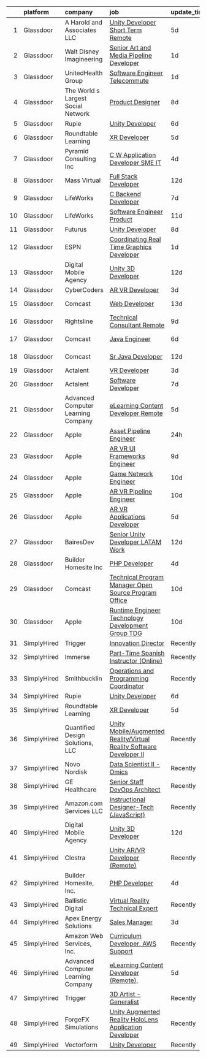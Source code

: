 

|    | platform    | company                            | job                                                                                                                                                                                                                                                                                                                                                                                                                                                                                                                                                                                                                                                                                                                                                                                                                                                                                                                                                                                                                                                                                                                                                                                                                                                                                                                                                                                                                                                                                                                                                                                                                                     | update_time   | location           |
|---:|:------------|:-----------------------------------|:----------------------------------------------------------------------------------------------------------------------------------------------------------------------------------------------------------------------------------------------------------------------------------------------------------------------------------------------------------------------------------------------------------------------------------------------------------------------------------------------------------------------------------------------------------------------------------------------------------------------------------------------------------------------------------------------------------------------------------------------------------------------------------------------------------------------------------------------------------------------------------------------------------------------------------------------------------------------------------------------------------------------------------------------------------------------------------------------------------------------------------------------------------------------------------------------------------------------------------------------------------------------------------------------------------------------------------------------------------------------------------------------------------------------------------------------------------------------------------------------------------------------------------------------------------------------------------------------------------------------------------------|:--------------|:-------------------|
|  1 | Glassdoor   | A  Harold and Associates  LLC      | [Unity Developer  Short Term Remote ](https://www.glassdoor.com/partner/jobListing.htm?pos=127&ao=1136043&s=58&guid=0000018160f9f3468fee76763f64a9f2&src=GD_JOB_AD&t=SR&vt=w&ea=1&cs=1_085688f2&cb=1655189402989&jobListingId=1007925954105&jrtk=3-0-1g5gfjt0rmbh2801-1g5gfjt18ii1i800-1e796db64d10e7f9-)                                                                                                                                                                                                                                                                                                                                                                                                                                                                                                                                                                                                                                                                                                                                                                                                                                                                                                                                                                                                                                                                                                                                                                                                                                                                                                                               | 5d            | Jacksonville, FL   |
|  2 | Glassdoor   | Walt Disney Imagineering           | [Senior Art and Media Pipeline Developer](https://www.glassdoor.com/partner/jobListing.htm?pos=113&ao=1110586&s=58&guid=0000018160f9f3468fee76763f64a9f2&src=GD_JOB_AD&t=SR&vt=w&cs=1_9ccb8077&cb=1655189402988&jobListingId=1007934373140&cpc=FB7E4A1762AE5BEC&jrtk=3-0-1g5gfjt0rmbh2801-1g5gfjt18ii1i800-60892b245d72cd0f--6NYlbfkN0DAFTyt7pbDCC2JPO79CSdi1dIb81yjczP5qsKcZIxgiRd1qisRd4re16D_VG3-wzW7qMk83DrT49x1lAc8TXjPclOPEnklQhmxQ6rvLtwRr2V4eVo-DSABe7v-RCCv_5n-cUADbiSrvkLRh6x8A7Cz3X0GvujYpp5CkHtwYKcH813mbJJsJfpQKYP1lTR29abSHjOV0C4OeDqvW4UEQZ1XOM8Ob-me-9J1CtQcSy6_9CV_CXv8zZOMld9TQl-e6v14Aezrw4ok-luTdjLCoUPOE2kf48YqyVYCQie0BT0Vm15dXW7y-iYM4CW6QlTovAJDYB_v_pxoW0eUQ9LafhDjByonUpFiJmqV-IRh9I2JX96KHZWaDZi4oDxpRDggX9pgBaLNE_I_QzWBf6nLn2_7H1Cbou8q3gBUgB2OjTjOFzERc0-DFSFBLTbsP_H5TXbyUqTDV7XMSQ%3D%3D)                                                                                                                                                                                                                                                                                                                                                                                                                                                                                                                                                                                                                                                                                                                                                                                                               | 1d            | Joiner, AR         |
|  3 | Glassdoor   | UnitedHealth Group                 | [Software Engineer   Telecommute](https://www.glassdoor.com/partner/jobListing.htm?pos=104&ao=1110586&s=58&guid=0000018160f9f3468fee76763f64a9f2&src=GD_JOB_AD&t=SR&vt=w&cs=1_8f1d94f7&cb=1655189402987&jobListingId=1007934350474&cpc=44CD5376B8534B8F&jrtk=3-0-1g5gfjt0rmbh2801-1g5gfjt18ii1i800-cfedfdbff3ab9a14--6NYlbfkN0C8O9VKdOj_1Zh75e9_CvYhSsWVxS1Pvi5WUWhsf4w7FJvt2herunrAFBR2lpVAffDmAzR5xF2dOzP2Wun-Lj3i5CKhZr_0zkKNraR6FkFglL2gcBBnl-afVlNguScouikgwzB4G_UhFVUo95e_AjloZujePWtUxteURXP54riot6ZSQzj1dVdFCWZXJqLXo061aQFYbqgTXkZGkWNTjpm2-PEvzE0eOKptGVKvXYMYzskI0xFKOPuEqemVbQVtb1lLyy-P-ihB_yjaDtzZh_fbgmt56X9X67pkUA3_U1EJLGm0JHhD9zHIZ1cAC8zxJFHCkZnQtOMCM2JRWkbEoZX6xwUJZnwRuGB46qmrCTKfixy_zv4bRp4EmqW-yX9o-SC0yNQh1gQ59o7MgJ_yFQnS8WdMFhrOK2PbUd40MYsk3EUU66GV8pFYfaVvPNqRwtU%3D)                                                                                                                                                                                                                                                                                                                                                                                                                                                                                                                                                                                                                                                                                                                                                                                                                                     | 1d            | Eden Prairie, MN   |
|  4 | Glassdoor   | The World s Largest Social Network | [Product Designer](https://www.glassdoor.com/partner/jobListing.htm?pos=111&ao=1110586&s=58&guid=0000018160f9f3468fee76763f64a9f2&src=GD_JOB_AD&t=SR&vt=w&ea=1&cs=1_de3b8085&cb=1655189402988&jobListingId=1007919778631&cpc=7F6F94E2229B3AB5&jrtk=3-0-1g5gfjt0rmbh2801-1g5gfjt18ii1i800-c8ea111e985ab804--6NYlbfkN0DSgjPPcnEdvoK3uuxfISLALE6pB1FR7YSHOr_tSg5_QGIhoz_2VqUepdcKLBLI_zRrIAHopU8VcaEDQRwtvWker3oBwz8kVnH1x9NiYRsxpdwLhvKeSHepY7i_GwkcobDwg0XLoSV5GjQDjCxRdi2yBC9Y9KdfVRU2GUZsIRUqC4WBZgsElaXeWfKa8OyBCyUK_IZjmwtpWboGUD_ucKra12Ex2uzvBANETdtq3NtRw2usA2Pb5UmNpnDDNYYL_v8peALY0onao5_hFKt5Rvnbfc47NvxGgo3eRe9kCcpvLybgvWJFMuYDRIsef8vPtAOm5u2TAXdxQv9NP7gsQDjaXPfjFhlbBkXuEMRiErHMJ2PO6sR4iVfLC3xlR4wprc5rQZ9QfFBeQY6PT1XbHv_o-lTr4Z-U_TqWEMNFJtK31stwmK3r3p-jkssi1imb97Utmkk2n9yuMgJ1dCzS6ITzwo2XiLE0jrj1kE5iitmuHcITm9MpdJ3_IRZjAi0midoqrdBV6DqGuLajXgqS8fY5hx2rU29r2CEotFP47RDCi1R4MkRVKwwINDDccJImbqCBVqdZEE8t4TQJuB5xQvM3)                                                                                                                                                                                                                                                                                                                                                                                                                                                                                                                                                                                                                                                                                             | 8d            | New York, NY       |
|  5 | Glassdoor   | Rupie                              | [Unity Developer](https://www.glassdoor.com/partner/jobListing.htm?pos=123&ao=1136043&s=58&guid=0000018160f9f3468fee76763f64a9f2&src=GD_JOB_AD&t=SR&vt=w&ea=1&cs=1_668e98fe&cb=1655189402989&jobListingId=1007923772886&jrtk=3-0-1g5gfjt0rmbh2801-1g5gfjt18ii1i800-3fe872762e20943b-)                                                                                                                                                                                                                                                                                                                                                                                                                                                                                                                                                                                                                                                                                                                                                                                                                                                                                                                                                                                                                                                                                                                                                                                                                                                                                                                                                   | 6d            | Remote             |
|  6 | Glassdoor   | Roundtable Learning                | [XR Developer](https://www.glassdoor.com/partner/jobListing.htm?pos=101&ao=1110586&s=58&guid=0000018160f9f3468fee76763f64a9f2&src=GD_JOB_AD&t=SR&vt=w&ea=1&cs=1_ad87a038&cb=1655189402987&jobListingId=1007926294357&cpc=BAB9AA3F436D8911&jrtk=3-0-1g5gfjt0rmbh2801-1g5gfjt18ii1i800-b4c83c1377c2bd14--6NYlbfkN0BVapqBw3SgoS4uv2G4zUYtqIdSNvBDwETDajj4_FEynjBhYcnw-6GY8lSYawgK8xIlX2-F8y9-QqYG-MbYAnEiwFjblf4Yi-xeXgy19zs8nPDIoUkk2MuNbO15ngtk9uRdze1w-AN8rTg-umhdag7Nd-Q0RNCHnv85tAVHu82vMKd76rgcavNPo92y9tJvbq5W0HKaYlZspiMeF0m4h04dd0v0XqcuM_9P4ORp9ZmAzasePwR0HtXsicqMovREimjOljN9a6URohchA6AQ-WRU_MigW8cgMOEEeaOjsx4zsrhB7pzQII6F1-ZSKFLcZo4J08V4ygD5CQDAo7Fl1URswj_IO05PGv-MeZ4tpXSlK1gCZfYLdBrh2vex48w17ZkqtaDraPJGDablO-I8nYtmE1wfxjfWhxeTqs_2ht5Z9ZRABikCbmrnYrrGfVBLCbk_rcyWErk6NW5sqPWIJMJMwzehMvCODxs_C4vuLZx7Tj_S9LT_wecbfErPkMUMFIKjBBXRBj4sIA%3D%3D)                                                                                                                                                                                                                                                                                                                                                                                                                                                                                                                                                                                                                                                                                                                                                                     | 5d            | Chagrin Falls, OH  |
|  7 | Glassdoor   | Pyramid Consulting  Inc            | [C W Application Developer SME   IT](https://www.glassdoor.com/partner/jobListing.htm?pos=119&ao=1110586&s=58&guid=0000018160f9f3468fee76763f64a9f2&src=GD_JOB_AD&t=SR&vt=w&ea=1&cs=1_3a41309e&cb=1655189402989&jobListingId=1007929621540&cpc=1160948BCBA38B5B&jrtk=3-0-1g5gfjt0rmbh2801-1g5gfjt18ii1i800-fe002e009dff159c--6NYlbfkN0Bjic9BpODao-m9BEup4myv2yv9o6hanv70kCRpjMjSDcmmrD9YS-C3x1sAbJGW_XqKuzhmgJhJcVI52qUdS9zY-B0NezLEoDV8lM3EsDfYMhCkJcHVZzTvoSSyWiXxPfdRaO20MHgXm1yxPXMCH7osvwkyhbNu9K5t5Sw46bVp2uMBH5VPcGrawp10Be8aPcmIteYYkQFGeBoJxSXms7zdt56uHeQn3e7PLzyMNU8EiisNZh9DwZmr5NTjPDl82jOFnCwLyc1PEOQo2xAqiFqSe0ywpZ5kYiNHMH6PloGDjxxFhEIR2uPXHz0M1eMhae4-pH-rRhozEOP6IXOF9d1iYGy-NwWjywBh9x5aADb6Dvi8SYwTRzyl9hO4yA_U-Ih1A8bwrwhtJk0MUyk37VteXmTlqt2sRpC0yVWkwzM2Od92kdS6TKuhyxZSx1sXGNMRnvSGFdUKNl-WlftAr7R2b8uu7nADt71YXEvEhCUo5BQ-oFnw9xFJOkwmN0wNimUnsjTRThhk4xl5d6KrVKfbcvD238mFI7j24e8EOZc8ULgXAAnNTcpC7yn4HHnVKW9cYN2fP27N_pkbx9XZDryuAvjuPACJxVsl390QbAieP0D3hTAKCXEBM3igssqCrcnEhcJ9u9Pnc6Bs0jXx31pNYdl_y51risCAjwW0tZmWFOAeyLaddDm3vgr-4Ji63Qk-dMJF_vR1BBEkCYkKMpUVB5-r7-VMpsf6g_XlBRRJJWdvuPnTp11oA51inCSUSv2qVm8-8U_7zpXjFzQhb0UNixtCJGWC9emX-8IC6kEEWuoh41JB-3iNoCljKigJ912Jm85F9KIHRLec5HR_v9ascP-no_U_XfhSMkbrmoHbrS2Zd8QP57WAxKf-N5I-wKM4cepAH1g56Gntn4dc2_GDKvixdavKcfilm2pHslPzkrGrJQew3SDIyH0JaxtPY40FlcR_VTqI5y60qKC-m0lpFnYujCYhrp4d5LyxhAn0iGVeFZDj_KH2GN4OXhkVXuUM3lJ1puD5nDI6SuIvWcsU)                                                                                                                                                                                                           | 4d            | Charlotte, NC      |
|  8 | Glassdoor   | Mass Virtual                       | [Full Stack Developer](https://www.glassdoor.com/partner/jobListing.htm?pos=129&ao=1136043&s=58&guid=0000018160f9f3468fee76763f64a9f2&src=GD_JOB_AD&t=SR&vt=w&ea=1&cs=1_376a6aa1&cb=1655189402989&jobListingId=1007911540996&jrtk=3-0-1g5gfjt0rmbh2801-1g5gfjt18ii1i800-f103dbe9ae2ea7a0-)                                                                                                                                                                                                                                                                                                                                                                                                                                                                                                                                                                                                                                                                                                                                                                                                                                                                                                                                                                                                                                                                                                                                                                                                                                                                                                                                              | 12d           | Remote             |
|  9 | Glassdoor   | LifeWorks                          | [C  Backend Developer](https://www.glassdoor.com/partner/jobListing.htm?pos=102&ao=1110586&s=58&guid=0000018160f9f3468fee76763f64a9f2&src=GD_JOB_AD&t=SR&vt=w&cs=1_14f7907d&cb=1655189402986&jobListingId=1007921084821&cpc=B076152010A3B66C&jrtk=3-0-1g5gfjt0rmbh2801-1g5gfjt18ii1i800-4af6adcc528f1a9b--6NYlbfkN0DLmrqCN2v1TO8im94Z8ijjg5B0bygWI38WyDDoeOWhaQvk6bM5zeSyQrwlZm0cpZB2t5HiOyOkSln7E1WWACvtOD-QE-g6rVomM5Zs0ap3RF9c4wN8isJRwfG_WOOBD_6MhrTVlv6O6BXEqAcCxY8FyKrDaDDmhCS8cRo-nDN_6yU3PwwZaSBZnN3uQZ2vK1QK_Pi6L7JcuS9JPetY-IkMmHdlb8hbo3iS8TjsHFZiD8v9m4B0b8TTcEiLv-OmmOhCHFW9NN6JkjKMmCr-cqFL6bhSC0TixlBT3lLV9bZB_3j40J2ou8yev1_J6Npsb57fyqCvwbPbeGlcae_eGmFoqpaWwMRShg9E0k5h0EKr3eIPEotGbxqYljhirvsACLnomtDMLHOJoAcsU9_swrca92m9w8oNWznogUdfC5gfuBhoz6cINZGR6mJLs0aMP1SmU3L-udJfxElYC7Kxvt1FODYrXMrQi7ipUEjprouUH-Ht5a1GSY20wkBEQrQH_GNIBMh_BHc_u_3cun3oSrJBLGvEEDZs-yw%3D)                                                                                                                                                                                                                                                                                                                                                                                                                                                                                                                                                                                                                                                                                                                                                | 7d            | Remote             |
| 10 | Glassdoor   | LifeWorks                          | [Software Engineer   Product](https://www.glassdoor.com/partner/jobListing.htm?pos=109&ao=1110586&s=58&guid=0000018160f9f3468fee76763f64a9f2&src=GD_JOB_AD&t=SR&vt=w&cs=1_7440809b&cb=1655189402987&jobListingId=1007914430754&cpc=A65DF3A704A48F9B&jrtk=3-0-1g5gfjt0rmbh2801-1g5gfjt18ii1i800-66b264ec8028f0e1--6NYlbfkN0DLmrqCN2v1TO8im94Z8ijjg5B0bygWI38WyDDoeOWhaQvk6bM5zeSyQrwlZm0cpZA3AdWU614Y0t5Dfkt2OY8nqKdQnEgPGAAPdH0v6vcW7Lu315XDapYO3Lj5P71ZgZq2lls_oIoTjE3F5BANDOw6cwbM0E5tNhtq2VuUT7XfaO6MORDGe_pyd6Ps4hTeiQfeHUjfDjKpwpp2hdQaT1NuSSpKOT23aTyLIJOPO4gqjhlHag_we_E5Tt4p13PpRClL7y3NBU411yqEdyWiFnlknHhuhtUEkSK1ahazDDYTCVw5vD2nRU_wRw1WXYbbdT0_RYtT7hVSnHWqfmFl9Q6Vr0qsF5psI9FfvaIgcIsqR1cWLcNHpBpVwK3NCtPI9tF7jVntwKgJ1DTJ132ykZzEMZzkuFjs2kNdxnhievtJq4I0fPDaPuOwPvjlHKJ_8tgTyWWIZrGZ4G3uKNJa5o-qyNb9vIF2nJdTv9oLLhzE-rzNqbC8gOFlpKFWvMu2uzwGNhliohhjbRLtJmNshUX-rtTpxkFoYA8uCRXcVhbSyg%3D%3D)                                                                                                                                                                                                                                                                                                                                                                                                                                                                                                                                                                                                                                                                                                                           | 11d           | Remote             |
| 11 | Glassdoor   | Futurus                            | [Unity Developer](https://www.glassdoor.com/partner/jobListing.htm?pos=130&ao=1136043&s=58&guid=0000018160f9f3468fee76763f64a9f2&src=GD_JOB_AD&t=SR&vt=w&cs=1_8bf1eb28&cb=1655189402989&jobListingId=1007919964336&jrtk=3-0-1g5gfjt0rmbh2801-1g5gfjt18ii1i800-fb1e314ab1c5b019-)                                                                                                                                                                                                                                                                                                                                                                                                                                                                                                                                                                                                                                                                                                                                                                                                                                                                                                                                                                                                                                                                                                                                                                                                                                                                                                                                                        | 8d            | Atlanta, GA        |
| 12 | Glassdoor   | ESPN                               | [Coordinating Real Time Graphics Developer](https://www.glassdoor.com/partner/jobListing.htm?pos=107&ao=1110586&s=58&guid=0000018160f9f3468fee76763f64a9f2&src=GD_JOB_AD&t=SR&vt=w&cs=1_b237ce98&cb=1655189402987&jobListingId=1007934373360&cpc=451933188B21919D&jrtk=3-0-1g5gfjt0rmbh2801-1g5gfjt18ii1i800-e1c62cd9dfaeddc3--6NYlbfkN0DAFTyt7pbDCC2JPO79CSdi1dIb81yjczP5qsKcZIxgiYm3-7g-689Ur9xqU8QiYHVjsDsUHp-Tyq3MzqRBx909hZU3ok7HfQigFH7j2fioW1o9osvVSuA6X7bEj8Ck8Z6qM-dy83Dmrt0ApZlsuOPFSa-G8z72UWlUl70YaJWsvZuhpYVBIn5smS8aZ0qUihHRyR0WPkUN6lvj-vwHcl1LiS3_EWXbs4-yhL4AnS9DFOOHuW64w1dMusU8Y0kvA10neUAcomeuYS7NYcVmmnKPuds8Xkli0SgXta50lFCjvcd11YgRFjImKSGRysThZOq0WZolIWwPxBl6YLq39QkUOEsy5eAG6i8mBtOWGA0MGTwDLyVXuPqMlUOLwbNgtDqHtTHbPWtR4LNseisWv688R50r2YXRs3cHPQPGMz6z5q_1QoPJMAsi8hAEkOkvLXg%3D)                                                                                                                                                                                                                                                                                                                                                                                                                                                                                                                                                                                                                                                                                                                                                                                                                           | 1d            | Middle Haddam, CT  |
| 13 | Glassdoor   | Digital Mobile Agency              | [Unity 3D Developer](https://www.glassdoor.com/partner/jobListing.htm?pos=126&ao=1136043&s=58&guid=0000018160f9f3468fee76763f64a9f2&src=GD_JOB_AD&t=SR&vt=w&ea=1&cs=1_0b9a69e3&cb=1655189402989&jobListingId=1007909713890&jrtk=3-0-1g5gfjt0rmbh2801-1g5gfjt18ii1i800-b2b1a5f14e6f4c14-)                                                                                                                                                                                                                                                                                                                                                                                                                                                                                                                                                                                                                                                                                                                                                                                                                                                                                                                                                                                                                                                                                                                                                                                                                                                                                                                                                | 12d           | Remote             |
| 14 | Glassdoor   | CyberCoders                        | [AR VR Developer](https://www.glassdoor.com/partner/jobListing.htm?pos=120&ao=1110586&s=58&guid=0000018160f9f3468fee76763f64a9f2&src=GD_JOB_AD&t=SR&vt=w&ea=1&cs=1_864c88ec&cb=1655189402989&jobListingId=1007932652082&cpc=32EE424DE2B657EB&jrtk=3-0-1g5gfjt0rmbh2801-1g5gfjt18ii1i800-4c98d6ac6d71cd0d--6NYlbfkN0CpFJQzrgRR8WqXWK1qKKEqALWJw739KlKqr2H-MSI4eoBlI4EFrmor2FYZMP3muM14qYd9LUHZanl9CCZbKqqQf_rwBExndhm5taEY3Za6lf01ZtNYt6iJuDVReoeghMgf0XJPw7Ijv1OEL1LUNU2Tp4iNCG7k3hqjdPfvNKaXh8ESHUplFd1fRmaudqypyzeVNC4xMJe6qMiu57sDJTit5WG0kPD-Uuu6tMe5r9BljrbsF9sWlmYO5LCp5jr2JstylKdnlFIi0eYEl8Kf706IRFK9eXoFDE32OimdP-TJ37Eis7ywEi80GeRl8vkP2lc0009BPqMMZ9XXFXZiSe2neVP51RHJTVQRKwryNkVLwAvGWktMFzb35z_xTXYwYxwU8a_BwVI1w4q-zjqgJDhKz_g5UBUVZd0pk9RS5W1p5oRUVEdrydMG9tYbpzcuUAIclCWiUSXdyz4-TL_6tvgD9BDoR3EL6sQWA6C4Dp4LJ1Jh_L_s7GN2asJTkaE9wj_06adDylaoWALCVHYjIMlyP5KTYqEjZWNcTh7zD1RSBOvRv0GehcnETkgVeqjRN2TTblnQKabERY8cU5OyN8t7JoNnoF4o8_VYt-HadTLP4tflQl36CyGFZGd10uWTj6ADZ6aPv42sE4WqfIBImtjwZs0veNVeSAihX6rrF0Tz4Bk254AKI9M2i5YLgW9wTRProdMOQskLN983eVhEC39cyJEW72E3yUMHtfBZx5DPojwak46T7zKdKjH8_7R8BKzXlrOirSjqtpQR0Oafb2L18mCJoA1lkRn_SqmsiQ5eAIjyiXcA1HwevyYt3wZ-zr2FUZUByvv226k-wUG6mDwzryKIX2vefgJLzL19UqMuB075VxwOh4wryGpq9KdBaYS5SJjBvoQtGJNsu3ZJfspOLfnqSB-GHeZp_7LIgOt9R5cOmQKrAEdovimauUZvKEPnrmWN63HmoJ2GUhbTwnGTXQEAIk2YLFM%3D)                                                                                                                                                                                                                                                                                | 3d            | Cleveland, OH      |
| 15 | Glassdoor   | Comcast                            | [Web Developer](https://www.glassdoor.com/partner/jobListing.htm?pos=105&ao=1110586&s=58&guid=0000018160f9f3468fee76763f64a9f2&src=GD_JOB_AD&t=SR&vt=w&cs=1_08c77a57&cb=1655189402987&jobListingId=1007906414328&cpc=82B3195DA92CAF92&jrtk=3-0-1g5gfjt0rmbh2801-1g5gfjt18ii1i800-1c67323299f98dc5--6NYlbfkN0Cj-KmZPsf9w80C8b1WzNVrlanjD2SXJjxuCbUWHsXPZlTAgGmdtIUzoKTi6fK6Wvb6nYca6lgB2CrC6C6AsSHIfoRLOJPNMUghrRS94co9Bz65Qwni2I58Bd_2PpBLNoDY3EULh6NvmdBs-hOYKUgW84hHhjlxUmjjKmfsO8kbQfKQqZE8dj7gP3mag7YSLL5NVBwXCRgolDzjdqDYKuUfGkJS7gPOIrHqCjWFbqCp7PetYNBpuRwG3tkmSSIqRujW-PVpmQ7R7b5VrbofKtf4o0ykDk70DJIYem2CmnyV4cGKxYqd_bbVHY2gOARxnjv3jiJxxT_G5IcPXqiwkRLG9g55J2AkMFuWvnqebbQa_E3ehEQCthrKONQenaGjqnlpHvmXdyYF9RkHXT3Z5gs0yREDGK_P7E4UTqIZEdHLDiws4a4O4zEt4RmlhYU4r9z4eYy6-m1NkBG-4J_UvGYrY99W7gPM65l0Mnp5dZafTGwrZiS6E3rUt0uI9ffEYOD2ebKz9eEKQE6SM5A80s0WKnfWVyjYsPf_140AapjdqeXCRl3FXs85H0XAQHyUUeP8Lu8p5zmVGBLiWwE_XFzrQNccSAdCTY_EOzsE0pOjRrFRRq5Hm6x7cKKmdbWVBp6QkKwIGDfS47eUcvyZszOdvDTRsXzneKPblMF31PNC1wABVfxjC0whzr4G5Om2bfMGBAKKbJDtumSF_bkz6usMqVmCuu07pLpu2sWzYus_G9OnQ-fyLTbY2Q8uEQK6X78v1pmnJoVSIXpEx863rda_xF7YK5ZBdnsYDyD8nP0xH-3Yde4RWn4xCvUwTWk53m7RXJJ0tsVqO0he7eNFy88JlLJIJlhqNxCPQ-LXsSLT5xzRwwsFfrjOQAdFU89L3LFjB7fZFanM7YxCq0c6SfgXxp1dwp7UeOrj8EhWC1vIjpg-5p1h4OSHp36vZ6dYB8P2JqRSVUMwLzxiKNdKi97jiUooErTTQFHU-delROTWy4bg3vwc6QuGXX08mlnV1VRe2s4gLAge8ErNb3oRjdrMu1i8S4ZEzxQpbo-Yos52JCf9ngd_vHzbOv5Y5yk1bQfbOa4sR7oVcNknmIvXhqxJr0vsCVZL3u5hCXs7q6yWxNWryT0vePhAjlbzeiMiUccNVxIMxo5COA%3D%3D)                                                                                                         | 13d           | Downingtown, PA    |
| 16 | Glassdoor   | Rightsline                         | [Technical Consultant   Remote](https://www.glassdoor.com/partner/jobListing.htm?pos=128&ao=1136043&s=58&guid=0000018160f9f3468fee76763f64a9f2&src=GD_JOB_AD&t=SR&vt=w&ea=1&cs=1_ea28801f&cb=1655189402989&jobListingId=1007917550553&jrtk=3-0-1g5gfjt0rmbh2801-1g5gfjt18ii1i800-f0a5e63844bc134c-)                                                                                                                                                                                                                                                                                                                                                                                                                                                                                                                                                                                                                                                                                                                                                                                                                                                                                                                                                                                                                                                                                                                                                                                                                                                                                                                                     | 9d            | New York, NY       |
| 17 | Glassdoor   | Comcast                            | [Java Engineer](https://www.glassdoor.com/partner/jobListing.htm?pos=108&ao=1110586&s=58&guid=0000018160f9f3468fee76763f64a9f2&src=GD_JOB_AD&t=SR&vt=w&cs=1_dab87282&cb=1655189402987&jobListingId=1007923136459&cpc=4B86475FAF393599&jrtk=3-0-1g5gfjt0rmbh2801-1g5gfjt18ii1i800-f7b800499c5418da--6NYlbfkN0Cj-KmZPsf9w80C8b1WzNVrlanjD2SXJjxuCbUWHsXPZlTAgGmdtIUzoKTi6fK6WvaQsBe0FWtsZLDSxM4rBsHv00j_-ozarEMtUQfYtl2uer7IRHpaA9d8-XNEtHPmLlrchXuOXNhkUMMtUFvdts8Vls9FO25_T4wY0Lj-yZlngRDPWdbLKIu27T9asmFfTXCwVgzHrNw709IM34XA6Ki-PUwdKlo2iBCp0qzYwYcFTRdv7ljevA0shq_-1wiVSP335-uL5nKHbqyswiA4lMQjhzXPWEfpD00BRz9vK4lK-MO1N7x8ClY1joh_cZXRM-JLhjWcpQI5eOZscTXDiyZU6H5cEehl1p1Fd_bKdal6FLixqGkTbTxuWcCYrxndw3TX0WAuCtK4QDJM06Ybpfce0fUIu0SmbzQdK1i06VEi_VMC5QtQ_z4cENfhfTWi7kBP_2SDD45Pm4urwF0y8geScQfGb0Ifd6TxVQj3ex3ltG4g_vRQ3cxhW7c2lV0DK0wQzDSISm-ulecMIFggtNC7ixpSKkqOZGcukreGHtmxj8rDGvipJKszc_YAbmLEtJPbfAoMtiv0gv8KQQIMt9vHJqsnxNw3aIO-rIgo50v4nK1yRD3Nx0xHwAMdTqd3y66Nr_3tUUAmnDmQwIhLKVCUapXvfYNuSHSvyTfs4xNnMvU39QQh5tyNMR9XwpR3eBS5gIVkwyqdXGf9r8aHHxb6R01zoEIjz0B9qedGg-p4IYLojh7YFKh43Uas4nwiKAh50UjhpCdPb4OBWg0WzSJTYhdNRZWEN3W0JT-KMlN4LB6byEyk-NI7EeH9K6lYwA9bMdjqWsDmXX4d3WjgAQnXSmopSckTL633gGs2Fv6Wpurf_wal40EEEjiqjsUn1jBax3NtQWB35lQKSu19nV8MpmIhKDXlHRCZySgG1eF7gVO3bLebTygpAMr7TLbKGMW0Tbm_IFpA1Wtl5x3n0pg8esLAEnjIVL7J1DrKC9IUO_Ikb__uz9LeTqII38Mdp9hNYZHT9Rj3hm0kGEqTgqzHEgqE8tcwGuN1VjwWZ6aaG5ryO7_p-PZTVX27PTM4YCuBG6aRUG2B1374mlevYuCvo-5iM1QOjhZL1tnS44lBow%3D%3D)                                                                                                                                         | 6d            | Philadelphia, PA   |
| 18 | Glassdoor   | Comcast                            | [Sr Java Developer](https://www.glassdoor.com/partner/jobListing.htm?pos=106&ao=1110586&s=58&guid=0000018160f9f3468fee76763f64a9f2&src=GD_JOB_AD&t=SR&vt=w&cs=1_688b8ca9&cb=1655189402987&jobListingId=1007910896219&cpc=F583A5AE0DDDFE3A&jrtk=3-0-1g5gfjt0rmbh2801-1g5gfjt18ii1i800-94ffc6fe8f837eae--6NYlbfkN0Cj-KmZPsf9w80C8b1WzNVrlanjD2SXJjxuCbUWHsXPZlTAgGmdtIUzoKTi6fK6WvZRXDlsKojnsN7HlFeOiuzCrlrLN3GpXhajCX-nG-7WFA1pVmeJmm75SBbzmFs7jritaYoQVu9zWzXml2-FVHr4ej-avsaJngh3J-d2oa2MQHNyNyZY5EziLSIF35EmprTvOIdT_1QpEXgyw3hAkrMwPRG3V4aS2WEHkzm1xIO74OLxuUJkQ3lM0QO0t9bjzToCxzXQ0-8H_pqp688nr_f1_SapdO5p-ifT0TF0jfMZIbvfmqfZaI5iRVUIAymfMFRCY32BXk2rMKsI_wJCR5CBO1Giu0dC_KoVSFoI7GZsKFmjsLVBR3XDwt8GwRwGzQQMLqBcefppLu7-on-Wg8PgYnVgwDOkxMV6Wjqe4LEF43z38Qmsuh2ZR5QbvSE_PMj2GvQJ3oEsSvTmaPvhEHvGZWKQik57xdgghSvgU0FJ2V5yeiQ4rTA2dEHrH9PKoZf_2YOPbltYcyURjtjSM8ZtHTSrjJuyg-CNbVaZ9jKgDFtKDhpM0L6OQ43PgQ9VsOaTCnnEfNIO_A4C4dzS1pdAO28e3Fn77dH7UcdJHlbXI_g8mAUZ2_0nthTPvtEkPs_Xo8r5dsnqwLaCIiTvZeIPY1Uw0BKYC1BZtq7kJMLST9XNzB1QSXByfXuFgOEdW2Y3DHZ77kcesU0_CAGYSEbvhlPaGw7qVO-YALsEMhtoVT18XotBZgL0u7otXkfg4k7-4xbx1jqcHaRgW6ZKPv23cVWBzmK2Ir7OfxVTf5u6GEyv5CH1E_0UQfKyB9_iBAbflpqbiOyHW2TRYq1fVFRy-Ee3KIOo3xaUxFe280Tr7nflxEFnZaJObhzqWFdRNtME3aVkXiAyYp2EUsZ36LBL4aYrJ4fqqZqXfSYsV53A-lYND9MwOqVNPit9sO1yDcrj8pkzbFi41hho07WWF14ymu8S-THp_yXwk-TipuCzcZ-4-ktgQ7ZXTx4yUpq1BwVvOHj-FqA6Xs4j773t6U-Zp57P0lP3uOb9NlWfJSCEL8A2fOSlkSiC2WgO-OofhabtfsGhzUYqROaJAzN_Y6vnSAzKrYwYvHMKN3O3pweFY8EfpXFZOeRS)                                                                                                                                 | 12d           | Mount Laurel, NJ   |
| 19 | Glassdoor   | Actalent                           | [VR Developer](https://www.glassdoor.com/partner/jobListing.htm?pos=110&ao=1110586&s=58&guid=0000018160f9f3468fee76763f64a9f2&src=GD_JOB_AD&t=SR&vt=w&ea=1&cs=1_a9258584&cb=1655189402988&jobListingId=1007931321756&cpc=0C139D4CAD5A6DB2&jrtk=3-0-1g5gfjt0rmbh2801-1g5gfjt18ii1i800-945897004642e9b2--6NYlbfkN0ChYVx_I3yfZ_JDY3EFoivtqvi_stwnZ_kRt8Dowt_l_d1ydueao4NE-oUleRJ4yhjazO5EfaqfA1SF0zHJWTm6tcA74gx3wYdvj2rJCPrkkP3dy3L5x4QyTco-JNUBopMyJ7fkO2UyphKJMVbjewUs8MkCWIYScoRgX2BC1EPe47CK8m1nBJSM6NnID34fvCjLLKWcXETOqB2XEqL_-6TgzQezcBrs_nDQxSauan6yq4PH1cM6AaFJWzX0vDvdYGGU1dnS6H9ZiaHulCuWYIKzAur7PZSHPEnBslKHD_ZcAQaJRMys6zfHmRzziBL2tNW7b_nh-S-h9BjKQdJYnEHiTGDGzGeRIw34KdfVulYOZiyAQ0B6eyFOGNXj_6jveqOfjspxZal-IlkQtO11OSOTGkf3XV4RGTqQdB5x0qeIAPkOVfbz6YZbDEnujWoE7ixL8AJQQFzDD0Fd9ipntB476vj83wlLxnxHXy1ivpoIuVfFMA4QW9YCvZwikSXcsbgCPk-r5jERotOrn7XDqt-6NG6V8Yt6S2xCQv5x5N6q9CAEG_uu3CJqlpx8pHfM1KcfiNIyvz6dEPbZJoPcCOg8Fg-DSSr58mxS1nLvzEHBRvsCbvbED9ybi15PntOPphxVWGib8gjhvikA_d0j2XxPPGP6V0WhQBv9N6-XCiGg0z83KjwPFi0O36YRVUc9oI580w2h6d0kb65dGn7SUvG3KwWgo-F-CQ2ZJuZd9kyobfUvH8XBTc1PvBQhxeuiiY2PoExDW5d_dqLk76SfSMb0fwxWEkrBf4ibNxglj_b2npBULAQvG1usspX3lsr268VH8fY9GLODDvKnFJnG973BSwxj0d2m_Bk1qiQh9JK-D6VEvPWybPW4SD_BYyd65fb91eyCDuHArnHjQS8mcDV0YxXxRrfZNl78EgakBpdg39qaNJwHoPJDXpSr-c80ol09denKHLcbs-8uNd29A_njgqmfBnQlukY%3D)                                                                                                                                                                                                                                                                                   | 3d            | Phoenix, AZ        |
| 20 | Glassdoor   | Actalent                           | [Software Developer](https://www.glassdoor.com/partner/jobListing.htm?pos=122&ao=1110586&s=58&guid=0000018160f9f3468fee76763f64a9f2&src=GD_JOB_AD&t=SR&vt=w&ea=1&cs=1_c3328aef&cb=1655189402989&jobListingId=1007922305555&cpc=AC285F3A3ECA6BB0&jrtk=3-0-1g5gfjt0rmbh2801-1g5gfjt18ii1i800-3f5fd1be439a74ee--6NYlbfkN0ChYVx_I3yfZ_JDY3EFoivtqvi_stwnZ_kRt8Dowt_l_d1ydueao4NE-oUleRJ4yhiQZaJABuykVzbeXKhzcRT0-TVHKCwiqPiG-iy5UOKrWxZF7UPi3-cpha8F2gy4lQYhHRf8TLJDv9vEF2OkyyO3qkTdttfAPaKJEaRP7tF79S4uBsIQvGvY_U-hRfjooV_qmSy4jZwdpUG90bbI-cPi8kUgp6Tb7eLRVRxBBfaJePKNngYAXV3kcgmA8BbTguqiYQSSvqZM67EbhJ8QmBlTtol6CRntvobmVhiIpvPY5D5j1QhXUi7dHzJY4Og0ehSAN3U7YKGB9cng_or11x-saejc0YNEwjmKwBKHE2Hd5X0XJq0oCDiyQa58COlrtDonGlpsAc4aEJ8oH4hUBQTtWO0MJv9jWMxnnNIY5iTKlGjS2-DlNdvrFmTR7-PBm_ZtSS6mHJmNWmbB8HQE3g0xSnWPNDuadOjMrpIDsJPvtFxz7vc8T5_e0iA_vyspt-OIEjjpO_3PWCR0hdBCuwVfjQSXIpaJ_KIWND0mg4TfjOM71vYAfLKcJ7Ly9iEtlKJJtxWs69OtAVSt3aGLjLPRR8obFxPgAtsb4XBkswAE02uZqnfOEMObBPqU29j26KDqv7-Proj6_Y4hIrRvcskRGZyjyS--q0XTasW4H_ViUg-QGiAFsgxVQWUIIY1Ca9A8NkfcIv0EeVzjW1-xri0qAawKt62IYibpLKwXVV7Hy0NWAjey503uoZxYmTNBcdooisLRbE2fbbF5cCYyZB-YKL5vP_1uh9F1Mjxnm44S8N8KTM8-zBlaW59A-gmWbLvkOoFPHLVbJdDg1Tiphg_LGiQao4Gy2IOpmGCOrct9lQDouAKUgvCm5NqKV_AOUNZ6bQJRWZltSnAL0pj6hyVGoW4-OGg94FxTf2VzEOfrsLuaN3Ma8aA13iRcPjxpOQ54_jW55NCpP9CIm6ZbupDs5_Ri_ez1oHU%3D)                                                                                                                                                                                                                                                                             | 7d            | Huntsville, AL     |
| 21 | Glassdoor   | Advanced Computer Learning Company | [eLearning Content Developer  Remote  ](https://www.glassdoor.com/partner/jobListing.htm?pos=124&ao=1136043&s=58&guid=0000018160f9f3468fee76763f64a9f2&src=GD_JOB_AD&t=SR&vt=w&ea=1&cs=1_02f083c3&cb=1655189402989&jobListingId=1007927044710&jrtk=3-0-1g5gfjt0rmbh2801-1g5gfjt18ii1i800-5537038bbb0cb43c-)                                                                                                                                                                                                                                                                                                                                                                                                                                                                                                                                                                                                                                                                                                                                                                                                                                                                                                                                                                                                                                                                                                                                                                                                                                                                                                                             | 5d            | Remote             |
| 22 | Glassdoor   | Apple                              | [Asset Pipeline Engineer](https://www.glassdoor.com/partner/jobListing.htm?pos=116&ao=1110586&s=58&guid=0000018160f9f3468fee76763f64a9f2&src=GD_JOB_AD&t=SR&vt=w&cs=1_c69d70d4&cb=1655189402988&jobListingId=1007935251435&cpc=654405A9B1E0A9F5&jrtk=3-0-1g5gfjt0rmbh2801-1g5gfjt18ii1i800-76ce89e2982dd9df--6NYlbfkN0BvKrLyj5gPmtZO9T8euul8TCxuuKNOtzRJOomxnwSEodTz2Bc-sPZlbtkML8D-m4qYFhxIsgXmWp3FecaI_ha9mOUnA6Y1QEoxGIPJwaS3S2MYD6TL3q4Uopxv6oh5zXbzYaE5CC-xBKrf1COMqUL5rYCVuLgbMcYzwcZIECYsPV9JmE6w7n48pRnqT8Zdkvg5CdwpTV7qtR6FSCrU5mg0QCwa_mkoTViN6X760jpGToP1EQiwCL9PcLJvXmdwTqdadJFEccb0x_tGv7IYOvamxYBT4w5aMSxJjjBOFchjzzRRWoP8Kl9jJIFShf-MZqF6KRZxc1NZRb0QSSDj0kuiudqCHuyDBNEKNR-2YRZWkLM10Y1naRrj7LnuQE9n53qTwg38-Oy3-Ad6w2ZNpjfdbU2_gRLBIt5mo83FlDuL035v2pl3_b6vGIGxXyQHoXq-TraROiwopGqe3fXeaSP5zR-Clnl5E-w6Whb_TydfeIUwMJy5f9JGobQ4eCRCm4f_-TudGtr2mUvt0-GBx8_FIyxJvXgQizaabpt73S4SFfwQKsyjn5C93KXce24yDq7bZ7W2a0rrzWiA_RPrtK0LtTi0uy78ZRV8noIHR2rnBwH2-TES19YSz9wasvZgBK4tFa6_cFSjYirzAmS9KGPcUjQ48AU_SfmReLPVRJN1p5WPndCxhatsRhz-gdhV9wKiLPF450L89lEGs_P6LWb1azZMd0DdwpjyYsQL7zynrp1e18IkprDUfmxQv-2hWPlrMy8ggc7TWVt56fY9XHQjMOKyrUtp_tz5pyXHlkFPCKBM5aiIiYOxYnf4MGny4WzmNjP35wNbQgDLrqBpwbGmbeyeUJkr3mxLCdHGwpxhbVBW_h5yGEg0tQrJCS3HhbY_8eQOdgGbdsJ1P3vAHG_pYq8_jQxI1OBbdYdoJKciQG1e9ZFkQbFwfWam3ukYRpCIC-TXS5QDPg%3D%3D)                                                                                                                                                                                                                                                                                               | 24h           | Boulder, CO        |
| 23 | Glassdoor   | Apple                              | [AR VR UI Frameworks Engineer](https://www.glassdoor.com/partner/jobListing.htm?pos=121&ao=1110586&s=58&guid=0000018160f9f3468fee76763f64a9f2&src=GD_JOB_AD&t=SR&vt=w&cs=1_d2785261&cb=1655189402989&jobListingId=1007918146196&cpc=8795CF9063CD573D&jrtk=3-0-1g5gfjt0rmbh2801-1g5gfjt18ii1i800-110d28abcd292270--6NYlbfkN0BvKrLyj5gPmtZO9T8euul8TCxuuKNOtzRJOomxnwSEodTz2Bc-sPZlbtkML8D-m4ouKCjOZjRsbF15vyC7Z3IeyVPWHVswqwotNL7oLbR9Uu1VsynaZdnNPd7L9EMY-G3M_jNRLUIchEUM6WSqYDrLM0fKKe55k1Fla9B2pA85qaDTGMD5duUx8X28aAi-Yzlq7fBcoNKWXrcVNwcFq1EZToS0gPNrkbkbdtR1U6voQzfbOayepB12myPTKWz6MItg0H3jbik4WyAQnkk9Y75W2e0nWTMaxI9uG0jOYfZPJak6obJrHTVh41E1BSCGEqE43-tK31Nz3l2hB4uyfLCC2HVlvywbK_SM6IIcg0I2IzTj6SCJh91xcxg2ArhOalJr9r0OhXLX0IbYsYtfonajiWrX0Q6yFRBAjQrCn5jxnx66Wg-tq9NKD8OsDeR7KQl2qOKn-u78uaGLAaInH8nWHFgdoAfvDRvX5qV9sbP-p6st_FvLWlwXPyNSpH9O8DJeCVBTpdZIRsHpReNt1Wyo3f-ybj76hjdae7sgknqb1sZtI16qGr_Z6U7PwnNOeaTicRdyX41Cz-6yaCsaieRBdxxAIEWQz84YCbRX8JTBLAsGcQnQK8FfcH9aKrVb81lZzZfSCNix4WMawNCqaAdOszLX-HfN7xngIYF02xF9kMH-i3jJj-wTjdZdW7JxcGMrFjRzc_yergEoRGSL_LvJhAU3jfgvIKe9bPN-YesGFo0u6AeS2DQqW2AUG4fTrIcUvMIWsY_elwCpjTBZ3WcFZGA2ilhPfj9XsH6ZOtxgcqwf-xPCLx_J_2fpVhgA9cHekCls733FFWwqcudmbLEL4cnJtNfgXcvdPalwLZkteISi2J7xEMQFZyYh26yKFUiuEs20SqJCxa5F-jIVCVpTldtOKUE0wDrtBMSeLL6mX5cIoiLQg2dsHYIoH6MMYQ3mI04A7AhXzQ%3D%3D)                                                                                                                                                                                                                                                                                          | 9d            | Boulder, CO        |
| 24 | Glassdoor   | Apple                              | [Game Network Engineer](https://www.glassdoor.com/partner/jobListing.htm?pos=117&ao=1110586&s=58&guid=0000018160f9f3468fee76763f64a9f2&src=GD_JOB_AD&t=SR&vt=w&cs=1_79670046&cb=1655189402989&jobListingId=1007917019510&cpc=AC285F3A3ECA6BB0&jrtk=3-0-1g5gfjt0rmbh2801-1g5gfjt18ii1i800-0aefbc93f9d5a70a--6NYlbfkN0BvKrLyj5gPmtZO9T8euul8TCxuuKNOtzRJOomxnwSEodTz2Bc-sPZl29JElYHfcoRu0fPF_ZzN6Ka5iBPTk1GkSVbilIUHd3D6cr62MIBL-mohtzvj-ZJL4_UYR1fu8GH6tOxi269n0chRfbhKOdAagjOsdeI3KQxKVAIkKpqQziIhgcO-pnr5ut23olfj4HAZvsdV4QgZsjWCDyCwJjc7jrPqwl070vgVs8MJtGQwXOZrM3v-uIwAVXLpccbfNmM9Gugax1ZgQyB3YHkXI4HUZRoh78_-bvaFa4Ypt4ouSsFciP1WRZJv-XJzHAALrk9XZb_83SmUTPwE5iP9xTNr8H2hxuFMRs1ivrzd7_NL-OZ9XAyKMaMPxAn61hwleP5sUgLTwLvaqylaz7041iTlSZa0pEJgkw1stDul2Z3mJZNZSbdl8sPehnQsA_eTLdQdC5f2O4XyA8cjPc1_AjOMiaDu05AAGtCd1SwSdU2zQ2tgs5hIt2NCKUMkUcmOJTkDletrZfsSS13lJ2iqhl4lWxNplbZcnSZyD_DoyGMs72qALBr0fRHVGDadwkOpd---ynocOQpM8IBLBtFVIqQrbUKE7ezT7XVhV884at8XesFP9AAPPn-Qg39SY849-HtG_TcHkGJttC3oiGqsh8suQFvrkMtyfJg77d1BWIdrjmMPddqd-_vKO6nBrsUXFjLbZe10wvvI8NjjJGXqAbIA3SaX8WYiwyXyFsYC_ueKxzj3rCM9mWwVkiC_t6ALyYaU7KCcYOpHKzJY3v_hXvC-uHfJOEv5_nLjMX8C7k2YkbgvKQev3QRTR3co8_2k3SVF-39bRt1cK1DI9da5pWfp7CmDtSqDpeks-vC4SN5UeGRp6okLS-T3my79zJ-mX2Fa3cj4AnEPCM5E_2yDk4IgD11XkHmQBb6bxOBSTL1fd-J0XbW1l9Hwhba4ktofujFIIQumIRhOlA%3D%3D)                                                                                                                                                                                                                                                                                                 | 10d           | Culver City, CA    |
| 25 | Glassdoor   | Apple                              | [AR VR Pipeline Engineer](https://www.glassdoor.com/partner/jobListing.htm?pos=115&ao=1110586&s=58&guid=0000018160f9f3468fee76763f64a9f2&src=GD_JOB_AD&t=SR&vt=w&cs=1_48c2e4ed&cb=1655189402988&jobListingId=1007917012962&cpc=451933188B21919D&jrtk=3-0-1g5gfjt0rmbh2801-1g5gfjt18ii1i800-133eb62d795134b8--6NYlbfkN0BvKrLyj5gPmtZO9T8euul8TCxuuKNOtzRJOomxnwSEodTz2Bc-sPZl1dBMH13w-jPgyhYajQM8u_w_EcCdldveNDjPZBuSqNd8Yvm_XALYH3Zis_HsqaLOPnhOwy-KstjkGkRjPb-QWrn3alXPuJ3W_mYVcstUhLIxQQJpp66n427TztQ85kKSvt74YqRwWoMDsY0s9_cIiX5yzpbrnHF3kqud9yCKbicWKuERY9myS5yLeyR5MLera2Xxns0wxvWQ_rMBRAqIK0n5BF8s_GiCD7KrFi6c-xSpsEANMQv26VEYp3lhW8qlZaocij5-63LPC-ToILnQZC6QvYv7ciKWQmVPLcZL-2YK_FHJYUzdBLS6pcGuXxPXPAtYOegTPIDf_3n4DwWCZt8NjVLXmem5gGqqsLQk3GZztwQehhyvHBgGt4MEbJMafwwITT3oqpi-R0kN5CohieNHCi-OTurG8eSxnPLgHi7pIKJyxrNmrptdF4pQkrbvgi4e4PZq_xQpEBkAL-nMrWKqanvXzd8MbEu_4RwPoa9XsO3PexxFa5sGSubqxAW3as-aHetM1oN2hJRamNsIh8ppd5LY6tEQTl3UbtNi1DxB6WwNA_K66ss_U7VV0CKnmL-tdprxbiFIGxCARlOvy9e8Cv8d5nguz9DcoFNZAM88uXkNY7Vo0w7jUBTRebONrmqSYQHEOj7AkYkS4nIdVN2cRYlaTbGMiDsieNZ0hQmxLffxKBPWn0rUQ-bI2b0Z1FvTOhyEkIcixGUUKMnCBhs0aaAl-4AntW6U4iImSvTOCwD_vKmHWT7H1g2Zy2d3UKQPDGfWjnjB3wFJm8we7B4LTk_bToSs4y-KoSsriL5Z4qfVBDdo5WbCpxBWwRVzhXyN5oYO2Sw2e-98OMeUjjYnAjAnXxq7jbUQr_jzOfAYb3pzDkPvvei7ke2TpZ9J25u_rclH-qOqKKDBhE969A%3D%3D)                                                                                                                                                                                                                                                                                               | 10d           | Seattle, WA        |
| 26 | Glassdoor   | Apple                              | [AR VR Applications Developer](https://www.glassdoor.com/partner/jobListing.htm?pos=103&ao=1110586&s=58&guid=0000018160f9f3468fee76763f64a9f2&src=GD_JOB_AD&t=SR&vt=w&cs=1_7ea92e5a&cb=1655189402986&jobListingId=1007927430862&cpc=F41FEAB56D215062&jrtk=3-0-1g5gfjt0rmbh2801-1g5gfjt18ii1i800-69fcb8720df6bece--6NYlbfkN0BvKrLyj5gPmtZO9T8euul8TCxuuKNOtzRJOomxnwSEodTz2Bc-sPZlbtkML8D-m4qjCGnf4bnfUhIPZeLIg-kWsoLpYUZE6w8n5VLz2izTVNhE8A2fpsHuKRjE-oAiuIZERgxxAwRuKy4gW9q-meSy0xsMy36UAtY1PkgNswdAEv612l8VLAG63IK51BHlJzDtAe1eml1PoLMTdCQjoHKkJ5MRiwZCGDlcBlrid4birwpMBMn2URoMPOhXF7KytQSEHHxDmclzouJR6KcH7_Z-dKKTfJo70bEGAL21hVkr8QZDuERR8AIBIYk8ZSEvSToKn094CkbYlJD7G0e5BJVsIvqSZnsR82Uwo9APHmalYfyu3tegloaGGESFZw2IVbrITjtEvfkcR8wx-KbENRiVJM9Z2OcQLnLsEHl4VzRspphbqQBgCivWXU-Qbaw2Br5wc0PT4LQQUV9br8xZDAFr4EQRLlidS3HQTjGY-la5n3tlhSTXQ6vfokMX3Ao6XowmoT-8mnLcDvHTIou1bCAxS-Cmsc4dpZ2BGcSXzj5kn2oNci6_wI7MAce-69FLjUoheXD1lDwunG3J7loAPyXW6_oaNF_kJrI1PgVHN9mqLi9al-iXfUBZk9RWkddW3kOJJ0H8PrwO6O0XWRtPT0sXVr6KbUcEaHIUXNYEkKN487hbX9cCmauht2gJZQUKttPnYzQ7Kd0u5BS8BSUXG2c3Idkw7GkPcs3z0AzW656pKJv0Fgm1aImVg9tSsoERmvdVO6Q2COZhvTPvuW1T2yHqAC_hYPbj8MURyb0VDN3fY5sQGiyeH8wQcU_y4Iq5PSV9HIZdG8r3iLiOt6enYiA4i5J67Ih8Fh5GyssflPj0e-s8Y51DWrB4fsz4Bse9mwocc8wMiBC5LM2gAQDvf7bJmr3MSjAxUi6zrglHG6qOl17Ebi3tSZ-dqEETZMcQN59BLxER5SVN_w%3D%3D)                                                                                                                                                                                                                                                                                          | 5d            | Boulder, CO        |
| 27 | Glassdoor   | BairesDev                          | [Senior Unity Developer  LATAM  Work](https://www.glassdoor.com/partner/jobListing.htm?pos=112&ao=1110586&s=58&guid=0000018160f9f3468fee76763f64a9f2&src=GD_JOB_AD&t=SR&vt=w&cs=1_5679f30a&cb=1655189402988&jobListingId=1007909598042&cpc=334ABAF5D42DC775&jrtk=3-0-1g5gfjt0rmbh2801-1g5gfjt18ii1i800-1cf08de7a6090fe4--6NYlbfkN0BfEGkshao4EhrCCf7LYqKO8VNtf9vkQrewuI3DmTR_-FNjQOZq6FDCm1wcPTrdsPfGE-gNHWD7afn7fO2xpDlL7VsoX6KhU8P_Vitdah9wbX0eLXhKf7RXmEs0SGaHZc1wVCPpSOib9HNIROqubLYGIbrWIoEwoGmxkckc2SqGWCVByrS3zCvhXw4BBkmpqHlRUq5JI9iBcW168sG1wzQUKiCI-xMp8PgGk9bh6PAt2UDBpNWccL4KlSreNXFkiSJmRpFJn9qeiWPVVmIVv9zYbjVKVIKF3bKCz7rqNCWZj2qVnzNbjeF3y90KH7_t8e_q_nx9eGhdr-KaGHpXoU2zURht2MUQ8pexkkbFVkvo47el8u3EtYowrMnvJxgdolSZlJPJgRgYsnOe3aMbghWURGuHpw8fHhism309M8CKFOrKqUmGWl9z-hpqJIJOdrmEXHcx2oMDqdNNp5syENAvOkXZVMAp4knZ0zcsNqliTVqBJA3MU9m_E024J5QWx0L7B40KwdeIoAM7Z88Y6ZpeOcpnPIyfOycjVE4AQQh1nFyaQ9MifXWw1XQq9kDKotYFsRGq158b1tMUmOW7iadg)                                                                                                                                                                                                                                                                                                                                                                                                                                                                                                                                                                                                                                                                               | 12d           | Colon, PA          |
| 28 | Glassdoor   | Builder Homesite  Inc              | [PHP Developer](https://www.glassdoor.com/partner/jobListing.htm?pos=125&ao=1136043&s=58&guid=0000018160f9f3468fee76763f64a9f2&src=GD_JOB_AD&t=SR&vt=w&ea=1&cs=1_876cf788&cb=1655189402989&jobListingId=1007930136454&jrtk=3-0-1g5gfjt0rmbh2801-1g5gfjt18ii1i800-d0f71c22f0ba2e5e-)                                                                                                                                                                                                                                                                                                                                                                                                                                                                                                                                                                                                                                                                                                                                                                                                                                                                                                                                                                                                                                                                                                                                                                                                                                                                                                                                                     | 4d            | Remote             |
| 29 | Glassdoor   | Comcast                            | [Technical Program Manager  Open Source Program Office](https://www.glassdoor.com/partner/jobListing.htm?pos=118&ao=1110586&s=58&guid=0000018160f9f3468fee76763f64a9f2&src=GD_JOB_AD&t=SR&vt=w&cs=1_764d7ced&cb=1655189402989&jobListingId=1007917047444&cpc=6FC5BA77C9A4CD78&jrtk=3-0-1g5gfjt0rmbh2801-1g5gfjt18ii1i800-3a0b8baa082626ef--6NYlbfkN0Cj-KmZPsf9w80C8b1WzNVrlanjD2SXJjxuCbUWHsXPZsgZzzocxjLAFVYGdHvU9_6MRtr9fVhQ0540bRvmaV8EJmHfaZEK1ELeGC5MjA9-ODWr2BuxFd3L_o4MNSDFkBnShK2kPx37wHqE_LnVAXOOmJOZkDiHTXxgiWlP2OYRasZGkWiGoNlque8QCjhv8UotzcJF8g-fLjAoOez9ED64tpcAsBSyS8JGtkItktHSJs_n3tDmoSj0LYIi90O-kxmjdfZAmJYGtlEjB5oc7y0X7QDNNSww4K3HIu8mKyczooqXnUQxaxU79CsipqMfkSAxt3TkBum078DcT51ivUlm07tyBeWE3fmTRGKUe_Glvj1Nd8h8Q7Cz1ji9LmFQ1LBDYqn2T7mcueuZ6SmVr9jmQxFiSCkaOQqVX5i6Kvw4Nm89OFUA6KYnz-EITbelTRuuOd3XGVwJMb9tBKMp94_Wb4y0shtxMf7GjVzfiWOjxffPuK1b3OxdiZEFqWi3xgxxAdhmgpvpthfnUHoK8Tr4T8yupywGtMRb6oXQsK6UuXYY8W2mQX0E5STRzWOVYCnfH-8CLCFNWsQ8NCYtwIFry6QG1pwikTTAqHiyBepgdhftRXe0dWdlrRl0sfIc04SMqbfbvHeCczHgh8cTNZdRbjadRt9t6nXZ5izdRKarNjMYoLal7lp5RP37ZfKcCamzZ630dhyIvqh4_BWbXQcrL0KXoVl3lhXeM2_aIvPIkLeWEYjcyfkeW7OYke0ahB9yk1CGLTRGhsKu4VTlfBGqbsiGEtUmcryCl899FXGure83zotKN1FF1yHoqW8Vyg8UxZNY7C1XAroLL0AZZYz_c3P8j6a92rVdSMpS6dT7hrj5zXbKvOS4rZe8-sGFRZ1ynOCwX_F15wRSQGfvUPkecB_kcxP3gIm9N0SJ9hzQvSV00RwTqjR7JYeMlpe605YB3BBxxL_u4HFvG0AyF3mfPKxCpdwQiC7EphoI4FF_1ZJ-AxDQH0vBsDN07cSTrVoeElWcJoZypkihgGG1h6br_Pv_hB2uZQIZZF2UWyVCs9GsU4L0xz7HBkijCyB2dshvOPfi1Ul_TreSB8g_e71lI1lrgpDa9cELHL62ujIQLBhm7Tgj9qeMsl5Tj66WphuxNjTXqXUUXguDIJk3N-3cYQUY0ODTmfq57MNJHmFSCVxsMhCLTJ67_fW0soSwT2R9CWotZejbCA%3D%3D) | 10d           | Philadelphia, PA   |
| 30 | Glassdoor   | Apple                              | [Runtime Engineer   Technology Development Group  TDG ](https://www.glassdoor.com/partner/jobListing.htm?pos=114&ao=1110586&s=58&guid=0000018160f9f3468fee76763f64a9f2&src=GD_JOB_AD&t=SR&vt=w&cs=1_8da263ff&cb=1655189402988&jobListingId=1007917014578&cpc=F41FEAB56D215062&jrtk=3-0-1g5gfjt0rmbh2801-1g5gfjt18ii1i800-be0f73f2bcd0f400--6NYlbfkN0BvKrLyj5gPmtZO9T8euul8TCxuuKNOtzRJOomxnwSEodTz2Bc-sPZlO_uSwsktAegDR1oWscXc65h1ZMbFs2IRef0lX9eJ5QkSzt7NERykdPZ4oNUuqYKmsZBjaqI6LQtepk1ERu4ohQ6Fmw0e-eejh2JmAYyImx2jynINRESVr7djRvDLllqNuThOhryvaeLNGwE_pvKTDC5YU_7Ykd4ExO5i-mWDtVfTKux21LcnbqGKJ-p2mhXb-dO13HAVuxQMnwq5Xm0FgQCibm-ixMj-TObtnIUYWrV3PXEqlhTsHcxKAv8AyBjbc_pD-num8VJgkjR-3SFTMgiBs7CUNqq5hE32Sntjc2_3umvV8TnpMy8_KjGPagrUiaCxT-YjLwomvhSUzd6FoSEXmdSlC1h1UzR40MCi51_p_CqYw_QdOMf3yNCmrtKa2Ky200WiPDMxsbvkFekrMUWeulaO_F9Plh2PT_TE9sYCkp4zFGJWvXhvEMkJp0C59KUcBr-cTf110CIsY3q5Gcbl6QPyl48MrBwA-MuJkTEl4FgM5e9TY98MWKq3DJ-Jbm7sF7FR5QPUQhT7V4FJaRj1C2jr4zfgnqxZ-7g93b-zMGQ482-hdOgvWrHx1l9Nh1c2ZXnTlKSazkRaMXEiupaU2kyuq25Pj39eUTPyCJp1vmF8O-Y8RSuNUgEoO8MUFSusZrGrrD081kzf6JMdqt0_DSmeeCqbs2g-Dz7SF9iiL4WSWRJOYJmkeFEuaMd6IqQRI3sJGwsUr_LFKMA0ybyOAfAgT605CTqy7tEpvhfO0Fw-B20TVBv7GOmEAi6wn0xjGV_d-wjY8ngUYsxDabpe1nGCu60ya_JZYPFLbFvOSZPuG6pUc6MrTZKucaVgIqyi81cnia4CaAXHKwY9QFNwIFWkYo03r_4tLDmdt-yKJNp8SlfATDJZOjEZi_nMVYxGW7W015NZCvvSAA5O72YrtV0blV5dMBv0osy9jLk3CciZIBHncQ%3D%3D)                                                                                                                                                                                                                                 | 10d           | Cupertino, CA      |
| 31 | SimplyHired | Trigger                            | [Innovation Director](https://www.simplyhired.com/job/JIXGlpJULAJIkkDnXVyMT6QsLsDf3-zIbnM7UeT_LRgpK1x1iY1ADQ?q=virtual+reality+developer)                                                                                                                                                                                                                                                                                                                                                                                                                                                                                                                                                                                                                                                                                                                                                                                                                                                                                                                                                                                                                                                                                                                                                                                                                                                                                                                                                                                                                                                                                               | Recently      | Remote             |
| 32 | SimplyHired | Immerse                            | [Part-Time Spanish Instructor (Online)](https://www.simplyhired.com/job/LF8nqoZOzm5vJ1UcCfGUM-5uBibGf2a0u8vS7LZKnSMv9u_06UZtqw?q=virtual+reality+developer)                                                                                                                                                                                                                                                                                                                                                                                                                                                                                                                                                                                                                                                                                                                                                                                                                                                                                                                                                                                                                                                                                                                                                                                                                                                                                                                                                                                                                                                                             | Recently      | Remote             |
| 33 | SimplyHired | Smithbucklin                       | [Operations and Programming Coordinator](https://www.simplyhired.com/job/L86kP1iutVw-sLkkjAZODv011iNs_xI44SOwL5JBOHOEzdH4JkEQZQ?q=virtual+reality+developer)                                                                                                                                                                                                                                                                                                                                                                                                                                                                                                                                                                                                                                                                                                                                                                                                                                                                                                                                                                                                                                                                                                                                                                                                                                                                                                                                                                                                                                                                            | Recently      | Chicago, IL        |
| 34 | SimplyHired | Rupie                              | [Unity Developer](https://www.simplyhired.com/job/M0Hn3gVyj3pBiM3V_UHRofn7fbQ6nBmYJQekvwH6rtciWcGj3zn4Dw?q=virtual+reality+developer)                                                                                                                                                                                                                                                                                                                                                                                                                                                                                                                                                                                                                                                                                                                                                                                                                                                                                                                                                                                                                                                                                                                                                                                                                                                                                                                                                                                                                                                                                                   | 6d            | Remote             |
| 35 | SimplyHired | Roundtable Learning                | [XR Developer](https://www.simplyhired.com/job/wOQuZ9koRYUSm1hEeqD5cBAg2gv6ZaNx9lP6DooZsrvy6adzC62lYg?q=virtual+reality+developer)                                                                                                                                                                                                                                                                                                                                                                                                                                                                                                                                                                                                                                                                                                                                                                                                                                                                                                                                                                                                                                                                                                                                                                                                                                                                                                                                                                                                                                                                                                      | 5d            | Chagrin Falls, OH  |
| 36 | SimplyHired | Quantified Design Solutions, LLC   | [Unity Mobile/Augmented Reality/Virtual Reality Software Developer II](https://www.simplyhired.com/job/7t6CFdb7aB7ekjwk1cZ9W3pmTSQzOO8XZh2rrSTTgStITmTxrorfig?q=virtual+reality+developer)                                                                                                                                                                                                                                                                                                                                                                                                                                                                                                                                                                                                                                                                                                                                                                                                                                                                                                                                                                                                                                                                                                                                                                                                                                                                                                                                                                                                                                              | Recently      | Remote +1 location |
| 37 | SimplyHired | Novo Nordisk                       | [Data Scientist II - Omics](https://www.simplyhired.com/job/AyyTR7EAsINX9J1qEP49LuGkmD5RENvgKHyixNfy4EPrn61srchPFQ?q=virtual+reality+developer)                                                                                                                                                                                                                                                                                                                                                                                                                                                                                                                                                                                                                                                                                                                                                                                                                                                                                                                                                                                                                                                                                                                                                                                                                                                                                                                                                                                                                                                                                         | Recently      | Lexington, KY      |
| 38 | SimplyHired | GE Healthcare                      | [Senior Staff DevOps Architect](https://www.simplyhired.com/job/MOWwK8uCh5XJ7To-SGsHwwWIkz-rBGX8bgqrwMDm8MEi6D9SupN3yA?q=virtual+reality+developer)                                                                                                                                                                                                                                                                                                                                                                                                                                                                                                                                                                                                                                                                                                                                                                                                                                                                                                                                                                                                                                                                                                                                                                                                                                                                                                                                                                                                                                                                                     | Recently      | Milwaukee, WI      |
| 39 | SimplyHired | Amazon.com Services LLC            | [Instructional Designer-Tech (JavaScript)](https://www.simplyhired.com/job/k2swxjLkr9oRYDaAfrc1NrR8mVRfLVKbQOSleWRpmLDWMoSVOnMZjA?q=virtual+reality+developer)                                                                                                                                                                                                                                                                                                                                                                                                                                                                                                                                                                                                                                                                                                                                                                                                                                                                                                                                                                                                                                                                                                                                                                                                                                                                                                                                                                                                                                                                          | Recently      | Remote             |
| 40 | SimplyHired | Digital Mobile Agency              | [Unity 3D Developer](https://www.simplyhired.com/job/l_-LxaUvDarE4zVowPsYFCCMvwHGQys9IaqNEj9pHBaVqXw6C90-CA?q=virtual+reality+developer)                                                                                                                                                                                                                                                                                                                                                                                                                                                                                                                                                                                                                                                                                                                                                                                                                                                                                                                                                                                                                                                                                                                                                                                                                                                                                                                                                                                                                                                                                                | 12d           | Remote             |
| 41 | SimplyHired | Clostra                            | [Unity AR/VR Developer (Remote)](https://www.simplyhired.com/job/Z1VKUCQBOT3Ts7GmKbQNA3IybBKS6Sth5WXSkNoNgd8tAb_Jg26Wpg?q=virtual+reality+developer)                                                                                                                                                                                                                                                                                                                                                                                                                                                                                                                                                                                                                                                                                                                                                                                                                                                                                                                                                                                                                                                                                                                                                                                                                                                                                                                                                                                                                                                                                    | Recently      | Remote             |
| 42 | SimplyHired | Builder Homesite, Inc.             | [PHP Developer](https://www.simplyhired.com/job/K9_wNb1WtLSFyEhAN4hp9CW7AmonMWk6wlzqAgFGLQMxzFSV2r6HGQ?q=virtual+reality+developer)                                                                                                                                                                                                                                                                                                                                                                                                                                                                                                                                                                                                                                                                                                                                                                                                                                                                                                                                                                                                                                                                                                                                                                                                                                                                                                                                                                                                                                                                                                     | 4d            | Remote             |
| 43 | SimplyHired | Ballistic Digital                  | [Virtual Reality Technical Expert](https://www.simplyhired.com/job/3_Z9PvPR1KdAK9FvakgJUX5eoOunP3Vdusvs2xDkQg0VEPa7Ew4k8g?q=virtual+reality+developer)                                                                                                                                                                                                                                                                                                                                                                                                                                                                                                                                                                                                                                                                                                                                                                                                                                                                                                                                                                                                                                                                                                                                                                                                                                                                                                                                                                                                                                                                                  | Recently      | Williamsburg, VA   |
| 44 | SimplyHired | Apex Energy Solutions              | [Sales Manager](https://www.simplyhired.com/job/_YAgDzRK2gBQAOTT8LKChJcc9wgv9TnqRZm8ZPvQshdSqX56c5uyzQ?q=virtual+reality+developer)                                                                                                                                                                                                                                                                                                                                                                                                                                                                                                                                                                                                                                                                                                                                                                                                                                                                                                                                                                                                                                                                                                                                                                                                                                                                                                                                                                                                                                                                                                     | 3d            | Seattle, WA        |
| 45 | SimplyHired | Amazon Web Services, Inc.          | [Curriculum Developer, AWS Support](https://www.simplyhired.com/job/VJ2mxpB_C3RiZ9WEdGHt_L8L7tDgh2uUlbSQc1Inzt2mb5hjGzhRXQ?q=virtual+reality+developer)                                                                                                                                                                                                                                                                                                                                                                                                                                                                                                                                                                                                                                                                                                                                                                                                                                                                                                                                                                                                                                                                                                                                                                                                                                                                                                                                                                                                                                                                                 | Recently      | Remote             |
| 46 | SimplyHired | Advanced Computer Learning Company | [eLearning Content Developer (Remote),](https://www.simplyhired.com/job/RZ2bKKJseMtYPajnnzudTivTNWGezbuv6uK5h0_d_8Xo-mtkN29MbA?q=virtual+reality+developer)                                                                                                                                                                                                                                                                                                                                                                                                                                                                                                                                                                                                                                                                                                                                                                                                                                                                                                                                                                                                                                                                                                                                                                                                                                                                                                                                                                                                                                                                             | 5d            | Remote             |
| 47 | SimplyHired | Trigger                            | [3D Artist - Generalist](https://www.simplyhired.com/job/uSgdbvtYYwtDLjoucHiIDjt-DlzkKlzXOBPMlz7DCyPjUlBFXbu5uQ?q=virtual+reality+developer)                                                                                                                                                                                                                                                                                                                                                                                                                                                                                                                                                                                                                                                                                                                                                                                                                                                                                                                                                                                                                                                                                                                                                                                                                                                                                                                                                                                                                                                                                            | Recently      | Los Angeles, CA    |
| 48 | SimplyHired | ForgeFX Simulations                | [Unity Augmented Reality HoloLens Application Developer](https://www.simplyhired.com/job/B57CKuMHiLAowz6F36Bn81d5fjPdIOPLau78tKhABCGYyjNZ7ZKgzw?q=virtual+reality+developer)                                                                                                                                                                                                                                                                                                                                                                                                                                                                                                                                                                                                                                                                                                                                                                                                                                                                                                                                                                                                                                                                                                                                                                                                                                                                                                                                                                                                                                                            | Recently      | Remote             |
| 49 | SimplyHired | Vectorform                         | [Unity Developer](https://www.simplyhired.com/job/Y-lwuRPv52-7OMCTN1P0OnDUz5X9Dx0dunctrkPGMbDdNCpeFCOmrA?q=virtual+reality+developer)                                                                                                                                                                                                                                                                                                                                                                                                                                                                                                                                                                                                                                                                                                                                                                                                                                                                                                                                                                                                                                                                                                                                                                                                                                                                                                                                                                                                                                                                                                   | Recently      | Remote             |